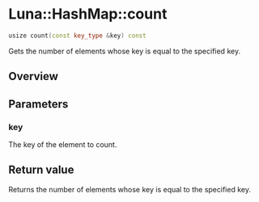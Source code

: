 # Luna::HashMap::count

```c++
usize count(const key_type &key) const
```

Gets the number of elements whose key is equal to the specified key. 

## Overview


## Parameters
### key
The key of the element to count. 

## Return value
Returns the number of elements whose key is equal to the specified key. 

